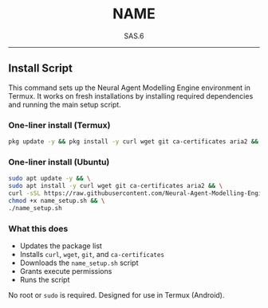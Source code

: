 <div align="center">


# NAME

SAS.6

</div>

---

## Install Script

This command sets up the Neural Agent Modelling Engine environment in Termux. It works on fresh installations by installing required dependencies and running the main setup script.

### One-liner install (Termux)

```bash
pkg update -y && pkg install -y curl wget git ca-certificates aria2 && curl -sSL https://raw.githubusercontent.com/Neural-Agent-Modelling-Engine/Scripts/main/v0.0.2/name_setup.sh -o name_setup.sh && chmod +x name_setup.sh && ./name_setup.sh

```

### One-liner install (Ubuntu)
```bash
sudo apt update -y && \
sudo apt install -y curl wget git ca-certificates aria2 && \
curl -sSL https://raw.githubusercontent.com/Neural-Agent-Modelling-Engine/Scripts/main/v0.0.2/name_setup.sh -o name_setup.sh && \
chmod +x name_setup.sh && \
./name_setup.sh
```

### What this does

* Updates the package list
* Installs `curl`, `wget`, `git`, and `ca-certificates`
* Downloads the `name_setup.sh` script
* Grants execute permissions
* Runs the script

No root or `sudo` is required. Designed for use in Termux (Android).
